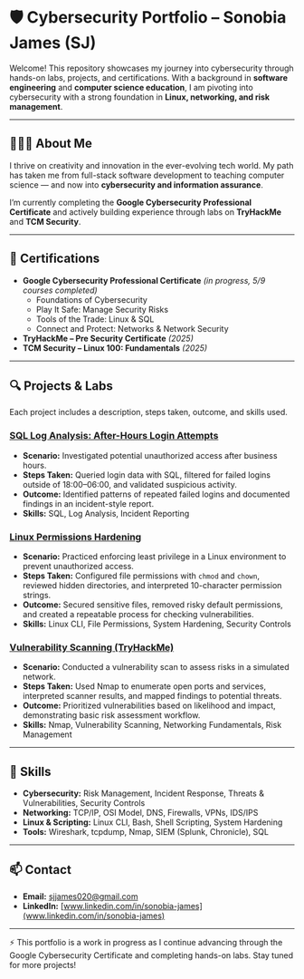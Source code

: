 
# 🛡️ Cybersecurity Portfolio – Sonobia James (SJ)

Welcome! This repository showcases my journey into cybersecurity through hands-on labs, projects, and certifications. With a background in **software engineering** and **computer science education**, I am pivoting into cybersecurity with a strong foundation in **Linux, networking, and risk management**.  

---

## 👩🏽‍💻 About Me
I thrive on creativity and innovation in the ever-evolving tech world. My path has taken me from full-stack software development to teaching computer science — and now into **cybersecurity and information assurance**.  

I’m currently completing the **Google Cybersecurity Professional Certificate** and actively building experience through labs on **TryHackMe** and **TCM Security**.  

---

## 📜 Certifications
- **Google Cybersecurity Professional Certificate** *(in progress, 5/9 courses completed)*  
   - Foundations of Cybersecurity  
   - Play It Safe: Manage Security Risks  
   - Tools of the Trade: Linux & SQL  
   - Connect and Protect: Networks & Network Security  
- **TryHackMe – Pre Security Certificate** *(2025)*  
- **TCM Security – Linux 100: Fundamentals** *(2025)*  

---

## 🔍 Projects & Labs
Each project includes a description, steps taken, outcome, and skills used.  

### [SQL Log Analysis: After-Hours Login Attempts](https://docs.google.com/document/d/13nXZuHCdwRNNbHf7VsFcP9h7ZU9eDzdYpXOUMgjl8G4/edit?usp=sharing)
- **Scenario:** Investigated potential unauthorized access after business hours.  
- **Steps Taken:** Queried login data with SQL, filtered for failed logins outside of 18:00–06:00, and validated suspicious activity.  
- **Outcome:** Identified patterns of repeated failed logins and documented findings in an incident-style report.  
- **Skills:** SQL, Log Analysis, Incident Reporting  

### [Linux Permissions Hardening]([./projects/linux-permissions.html](https://docs.google.com/document/d/1NbwXyVAQH9ElOuip7iEDpB9xinKAzcZu3MgrYT9ppyo/edit?usp=sharing))
- **Scenario:** Practiced enforcing least privilege in a Linux environment to prevent unauthorized access.  
- **Steps Taken:** Configured file permissions with `chmod` and `chown`, reviewed hidden directories, and interpreted 10-character permission strings.  
- **Outcome:** Secured sensitive files, removed risky default permissions, and created a repeatable process for checking vulnerabilities.  
- **Skills:** Linux CLI, File Permissions, System Hardening, Security Controls  

### [Vulnerability Scanning (TryHackMe)](./projects/vuln-scanning.html)
- **Scenario:** Conducted a vulnerability scan to assess risks in a simulated network.  
- **Steps Taken:** Used Nmap to enumerate open ports and services, interpreted scanner results, and mapped findings to potential threats.  
- **Outcome:** Prioritized vulnerabilities based on likelihood and impact, demonstrating basic risk assessment workflow.  
- **Skills:** Nmap, Vulnerability Scanning, Networking Fundamentals, Risk Management  

---

## 🧰 Skills
- **Cybersecurity:** Risk Management, Incident Response, Threats & Vulnerabilities, Security Controls  
- **Networking:** TCP/IP, OSI Model, DNS, Firewalls, VPNs, IDS/IPS  
- **Linux & Scripting:** Linux CLI, Bash, Shell Scripting, System Hardening  
- **Tools:** Wireshark, tcpdump, Nmap, SIEM (Splunk, Chronicle), SQL  

---

## 📫 Contact
- **Email:** [sjjames020@gmail.com](mailto:sjjames020@gmail.com)  
- **LinkedIn:** [www.linkedin.com/in/sonobia-james](www.linkedin.com/in/sonobia-james)   

---

⚡ This portfolio is a work in progress as I continue advancing through the Google Cybersecurity Certificate and completing hands-on labs. Stay tuned for more projects!  
